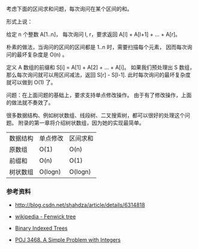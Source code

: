 

考虑下面的区间求和问题，每次询问在某个区间的和。

形式上说：

给定 n 个整数 A[1..n]，
每次询问 l, r，要求返回 A[l] + A[l+1] + ... + A[r]。

朴素的做法，当询问的区间的区间都是 1..n 时，需要扫描每个元素，
因而每次询问的最坏复杂度是 O(n) 。

定义 A 数组的前缀和 S[i] = A[1] + A[2] + ... + A[i]。
如果我们预处理出 S 数组，那么每次询问就可以用区间减法，返回 S[r] - S[l-1].
此时每次询问的最坏复杂度就可以做到 O(1) 了。


问题：在上面问题的基础上，要求支持单点修改操作。
由于有了修改操作，上面的做法就不奏效了。

很多数据结构、例如树状数组、线段树、二叉搜索树，都可以很好的处理这个问题。
附录的第一章将介绍树状数组，因为她的实现最简单。

<table>
<tr>
<td>数据结构</td>
<td>单点修改</td>
<td>区间求和</td>
</tr>
<tr>
<td>原数组</td>
<td>O(1)</td>
<td>O(n)</td>
</tr>
<tr>
<td>前缀和</td>
<td>O(n)</td>
<td>O(1)</td>
</tr>
<tr>
<td>树状数组</td>
<td>O(logn)</td>
<td>O(logn)</td>
</tr>
</table>


### 参考资料

- http://blog.csdn.net/shahdza/article/details/6314818

- [wikipedia - Fenwick tree](https://en.wikipedia.org/wiki/Fenwick_tree)


- [Binary Indexed Trees](https://www.topcoder.com/community/data-science/data-science-tutorials/binary-indexed-trees/)

- [POJ 3468. A Simple Problem with Integers](http://www.shuizilong.com/house/archives/poj-3468-a-simple-problem-with-integers/)
